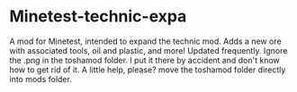# Minetest-technic-expa
A mod for Minetest, intended to expand the technic mod. Adds a new ore with associated tools, oil and plastic, and more!
Updated frequently.
Ignore the .png in the toshamod folder. I put it there by accident and don't know how to get rid of it. A little help, please?
move the toshamod folder directly into mods folder.
